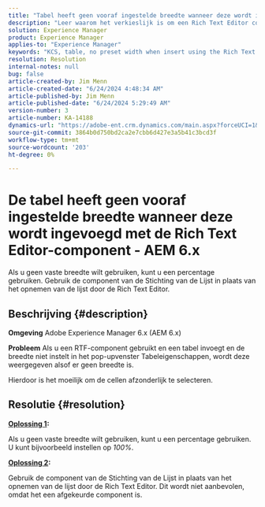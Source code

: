 ```yaml
---
title: "Tabel heeft geen vooraf ingestelde breedte wanneer deze wordt ingevoegd met de Rich Text Editor-component - AEM 6.x"
description: "Leer waarom het verkieslijk is om een Rich Text Editor component te gebruiken in plaats van het opnemen van een lijst door de Rich Text Editor."
solution: Experience Manager
product: Experience Manager
applies-to: "Experience Manager"
keywords: "KCS, table, no preset width when insert using the Rich Text Editor component, AEM 6.x, Adobe Experience Manager 6.x, Troubleshooting"
resolution: Resolution
internal-notes: null
bug: false
article-created-by: Jim Menn
article-created-date: "6/24/2024 4:48:34 AM"
article-published-by: Jim Menn
article-published-date: "6/24/2024 5:29:49 AM"
version-number: 3
article-number: KA-14188
dynamics-url: "https://adobe-ent.crm.dynamics.com/main.aspx?forceUCI=1&pagetype=entityrecord&etn=knowledgearticle&id=6917cdfe-e431-ef11-8409-000d3a5a67ba"
source-git-commit: 3864b0d750bd2ca2e7cbb6d427e3a5b41c3bcd3f
workflow-type: tm+mt
source-wordcount: '203'
ht-degree: 0%

---
```


# De tabel heeft geen vooraf ingestelde breedte wanneer deze wordt ingevoegd met de Rich Text Editor-component - AEM 6.x


Als u geen vaste breedte wilt gebruiken, kunt u een percentage gebruiken. Gebruik de component van de Stichting van de Lijst in plaats van het opnemen van de lijst door de Rich Text Editor.

## Beschrijving {#description}


<b>Omgeving</b>
Adobe Experience Manager 6.x (AEM 6.x)

<b>Probleem</b>
Als u een RTF-component gebruikt en een tabel invoegt en de breedte niet instelt in het pop-upvenster Tabeleigenschappen, wordt deze weergegeven alsof er geen breedte is.

Hierdoor is het moeilijk om de cellen afzonderlijk te selecteren.


## Resolutie {#resolution}


<b><u>Oplossing 1</u>:</b>

Als u geen vaste breedte wilt gebruiken, kunt u een percentage gebruiken. U kunt bijvoorbeeld instellen op *100%*.

<b><u>Oplossing 2</u>:</b>

Gebruik de component van de Stichting van de Lijst in plaats van het opnemen van de lijst door de Rich Text Editor. Dit wordt niet aanbevolen, omdat het een afgekeurde component is.
